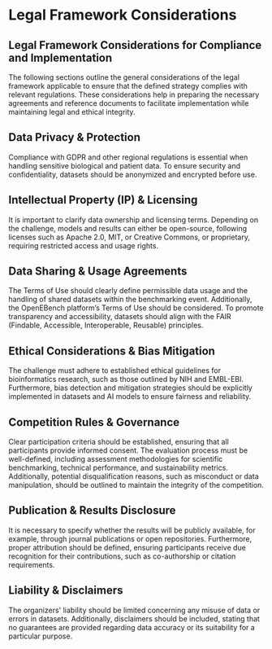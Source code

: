# Legal Framework Considerations 

## Legal Framework Considerations for Compliance and Implementation  
The following sections outline the general considerations of the legal framework applicable to ensure that the defined strategy complies with relevant regulations. These considerations help in preparing the necessary agreements and reference documents to facilitate implementation while maintaining legal and ethical integrity.  

## Data Privacy & Protection  
Compliance with GDPR and other regional regulations is essential when handling sensitive biological and patient data. To ensure security and confidentiality, datasets should be anonymized and encrypted before use.  

## Intellectual Property (IP) & Licensing  
It is important to clarify data ownership and licensing terms. Depending on the challenge, models and results can either be open-source, following licenses such as Apache 2.0, MIT, or Creative Commons, or proprietary, requiring restricted access and usage rights.  

## Data Sharing & Usage Agreements  
The Terms of Use should clearly define permissible data usage and the handling of shared datasets within the benchmarking event. Additionally, the OpenEBench platform’s Terms of Use should be considered. To promote transparency and accessibility, datasets should align with the FAIR (Findable, Accessible, Interoperable, Reusable) principles.  

## Ethical Considerations & Bias Mitigation  
The challenge must adhere to established ethical guidelines for bioinformatics research, such as those outlined by NIH and EMBL-EBI. Furthermore, bias detection and mitigation strategies should be explicitly implemented in datasets and AI models to ensure fairness and reliability.   

## Competition Rules & Governance  
Clear participation criteria should be established, ensuring that all participants provide informed consent. The evaluation process must be well-defined, including assessment methodologies for scientific benchmarking, technical performance, and sustainability metrics. Additionally, potential disqualification reasons, such as misconduct or data manipulation, should be outlined to maintain the integrity of the competition.  

## Publication & Results Disclosure  
It is necessary to specify whether the results will be publicly available, for example, through journal publications or open repositories. Furthermore, proper attribution should be defined, ensuring participants receive due recognition for their contributions, such as co-authorship or citation requirements.  

## Liability & Disclaimers  
The organizers' liability should be limited concerning any misuse of data or errors in datasets. Additionally, disclaimers should be included, stating that no guarantees are provided regarding data accuracy or its suitability for a particular purpose.  
